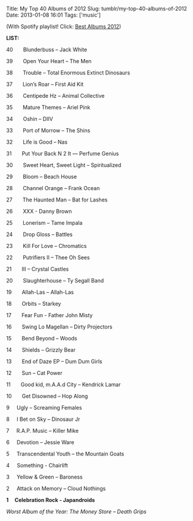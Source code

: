 Title: My Top 40 Albums of 2012
Slug: tumblr/my-top-40-albums-of-2012
Date: 2013-01-08 16:01
Tags: ['music']

<p>(With Spotify playlist! Click: <a href="http://open.spotify.com/user/rogueleaderr/playlist/7fkCi9g0AdglAfo4kqaJBL" target="_blank">Best Albums 2012</a>)</p>
<p><strong>LIST:</strong></p>
<p>40       Blunderbuss – Jack White</p>

<p class="MsoNormal">39       Open Your Heart – The Men</p>
<p class="MsoNormal">38       Trouble – Total Enormous Extinct Dinosaurs</p>
<p class="MsoNormal">37       Lion’s Roar – First Aid Kit</p>
<p class="MsoNormal">36       Centipede Hz – Animal Collective</p>
<p class="MsoNormal">35       Mature Themes – Ariel Pink</p>
<p class="MsoNormal">34       Oshin – DIIV</p>
<p class="MsoNormal">33       Port of Morrow – The Shins</p>
<p class="MsoNormal">32       Life is Good – Nas</p>
<p class="MsoNormal">31       Put Your Back N 2 It &#8212; Perfume Genius</p>
<p class="MsoNormal">30       Sweet Heart, Sweet Light – Spiritualized</p>
<p class="MsoNormal">29       Bloom – Beach House</p>
<p class="MsoNormal">28       Channel Orange – Frank Ocean</p>
<p class="MsoNormal">27       The Haunted Man – Bat for Lashes</p>
<p class="MsoNormal">26       XXX - Danny Brown</p>
<p class="MsoNormal">25       Lonerism – Tame Impala</p>
<p class="MsoNormal">24       Drop Gloss – Battles</p>
<p class="MsoNormal">23       Kill For Love – Chromatics</p>
<p class="MsoNormal">22       Putrifiers II – Thee Oh Sees</p>
<p class="MsoNormal">21       III – Crystal Castles</p>
<p class="MsoNormal">20       Slaughterhouse – Ty Segall Band</p>
<p class="MsoNormal">19       Allah-Las – Allah-Las</p>
<p class="MsoNormal">18       Orbits – Starkey</p>
<p class="MsoNormal">17       Fear Fun - Father John Misty</p>
<p class="MsoNormal">16       Swing Lo Magellan – Dirty Projectors</p>
<p class="MsoNormal">15       Bend Beyond – Woods</p>
<p class="MsoNormal">14       Shields – Grizzly Bear</p>
<p class="MsoNormal">13       End of Daze EP – Dum Dum Girls</p>
<p class="MsoNormal">12       Sun – Cat Power</p>
<p class="MsoNormal">11       Good kid, m.A.A.d City – Kendrick Lamar</p>
<p class="MsoNormal">10       Get Disowned – Hop Along</p>
<p class="MsoNormal">9     Ugly – Screaming Females</p>
<p class="MsoNormal">8     I Bet on Sky – Dinosaur Jr</p>
<p class="MsoNormal">7     R.A.P. Music – Killer Mike</p>
<p class="MsoNormal">6     Devotion – Jessie Ware</p>
<p class="MsoNormal">5     Transcendental Youth – the Mountain Goats</p>
<p class="MsoNormal">4     Something - Chairlift</p>
<p class="MsoNormal">3     Yellow &amp; Green – Baroness</p>
<p class="MsoNormal">2     Attack on Memory – Cloud Nothings</p>
<p class="MsoNormal"><strong>1     Celebration Rock - Japandroids</strong></p>


<!--EndFragment-->

<p class="MsoNormal"><em>Worst Album of the Year: The Money Store – Death Grips</em></p>
